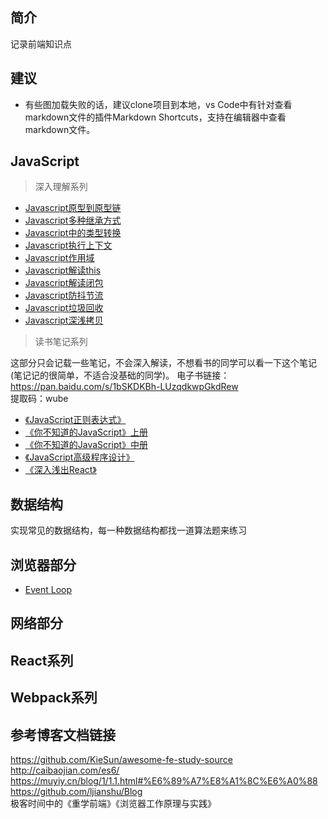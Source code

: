 ## 简介
记录前端知识点  

## 建议  

- 有些图加载失败的话，建议clone项目到本地，vs Code中有针对查看markdown文件的插件Markdown Shortcuts，支持在编辑器中查看markdown文件。


## JavaScript

> 深入理解系列
- [Javascript原型到原型链](https://github.com/lznbuild/my-blog/issues/2) 
- [Javascript多种继承方式](https://github.com/lznbuild/my-blog/issues/3)  
- [Javascript中的类型转换](https://github.com/lznbuild/my-blog/issues/5) 
- [Javascript执行上下文](https://github.com/lznbuild/my-blog/issues/7) 
- [Javascript作用域](https://github.com/lznbuild/my-blog/issues/11) 
- [Javascript解读this](https://github.com/lznbuild/my-blog/issues/8) 
- [Javascript解读闭包](https://github.com/lznbuild/my-blog/issues/4) 
- [Javascript防抖节流](https://github.com/lznbuild/my-blog/issues/12) 
- [Javascript垃圾回收](https://github.com/lznbuild/my-blog/issues/13) 
- [Javascript深浅拷贝](https://github.com/lznbuild/my-blog/issues/15) 


<!-- > JavaScript中的常见问题
- [JavaScript中一些函数的实现总结]() -->


>  读书笔记系列   


这部分只会记载一些笔记，不会深入解读，不想看书的同学可以看一下这个笔记(笔记记的很简单，不适合没基础的同学)。
电子书链接：https://pan.baidu.com/s/1bSKDKBh-LUzqdkwpGkdRew   
提取码：wube
- [《JavaScript正则表达式》](https://github.com/lznbuild/my-blog/issues/1)
- [《你不知道的JavaScript》上册](https://github.com/lznbuild/my-blog/issues/9)
- [《你不知道的JavaScript》中册](https://github.com/lznbuild/my-blog/issues/10)
- [《JavaScript高级程序设计》](https://github.com/lznbuild/my-blog/issues/14)
- [《深入浅出React》]()


##  数据结构  
实现常见的数据结构，每一种数据结构都找一道算法题来练习

##  浏览器部分  
- [Event Loop]()


##  网络部分

##  React系列    

## Webpack系列  

<!-- ##  Node.js   -->

## 参考博客文档链接  
https://github.com/KieSun/awesome-fe-study-source  
http://caibaojian.com/es6/  
https://muyiy.cn/blog/1/1.1.html#%E6%89%A7%E8%A1%8C%E6%A0%88
https://github.com/ljianshu/Blog  
极客时间中的《重学前端》《浏览器工作原理与实践》
